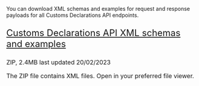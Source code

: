 <div class="markdown-text-styles">
  <p>You can download XML schemas and examples for request and response payloads for all Customs Declarations API endpoints.</p>
  <p class="govuk-body-l" style="font-size: 24px;">
    <a href="/api-documentation/docs/api/download/customs-declarations-information/1.0/wco-status-schemas.zip" class="govuk-link">Customs Declarations API XML schemas and examples</a>
  </p>
  <p class="govuk-body-s" style="font-size: 16px;margin-bottom: 15px;">ZIP, 2.4MB last updated 20/02/2023</p>
  <p class="govuk-body-s" style="font-size: 16px;margin-bottom: 15px;">The ZIP file contains XML files. Open in your preferred file viewer.</p>
</div>